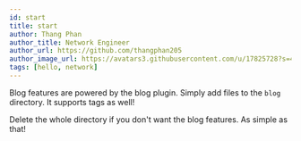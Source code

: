 ```yaml
---
id: start
title: start
author: Thang Phan
author_title: Network Engineer
author_url: https://github.com/thangphan205
author_image_url: https://avatars3.githubusercontent.com/u/17825728?s=400&u=4324a17a5c278159dd1b9b5232807208d12eb33a&v=4
tags: [hello, network]
---
```


Blog features are powered by the blog plugin. Simply add files to the `blog` directory. It supports tags as well!

Delete the whole directory if you don't want the blog features. As simple as that!
